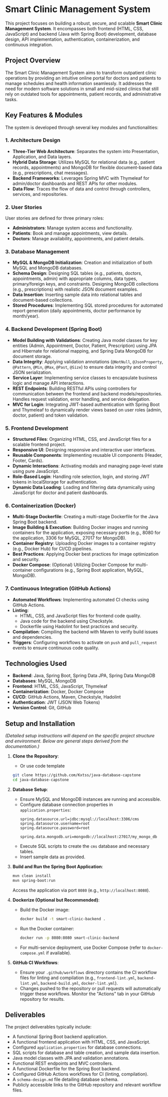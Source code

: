 # Smart Clinic Management System

This project focuses on building a robust, secure, and scalable **Smart Clinic Management System**. It encompasses both frontend (HTML, CSS, JavaScript) and backend (Java with Spring Boot) development, database design, API implementation, authentication, containerization, and continuous integration.

## Project Overview

The Smart Clinic Management System aims to transform outpatient clinic operations by providing an intuitive online portal for doctors and patients to manage schedules and health information seamlessly. It addresses the need for modern software solutions in small and mid-sized clinics that still rely on outdated tools for appointments, patient records, and administrative tasks.

## Key Features & Modules

The system is developed through several key modules and functionalities:

### 1. Architecture Design
- **Three-Tier Web Architecture**: Separates the system into Presentation, Application, and Data layers.
- **Hybrid Data Storage**: Utilizes MySQL for relational data (e.g., patient records, appointments) and MongoDB for flexible document-based data (e.g., prescriptions, chat messages).
- **Backend Frameworks**: Leverages Spring MVC with Thymeleaf for admin/doctor dashboards and REST APIs for other modules.
- **Data Flow**: Traces the flow of data and control through controllers, services, and repositories.

### 2. User Stories
User stories are defined for three primary roles:
- **Administrators**: Manage system access and functionality.
- **Patients**: Book and manage appointments, view details.
- **Doctors**: Manage availability, appointments, and patient details.

### 3. Database Management
- **MySQL & MongoDB Initialization**: Creation and initialization of both MySQL and MongoDB databases.
- **Schema Design**: Designing SQL tables (e.g., patients, doctors, appointments, admin) with appropriate columns, data types, primary/foreign keys, and constraints. Designing MongoDB collections (e.g., prescriptions) with realistic JSON document examples.
- **Data Insertion**: Inserting sample data into relational tables and document-based collections.
- **Stored Procedures**: Implementing SQL stored procedures for automated report generation (daily appointments, doctor performance by month/year).

### 4. Backend Development (Spring Boot)
- **Model Building with Validations**: Creating Java model classes for key entities (Admin, Appointment, Doctor, Patient, Prescription) using JPA and Hibernate for relational mapping, and Spring Data MongoDB for document storage.
- **Data Integrity**: Applying validation annotations (`@NotNull`, `@JsonProperty`, `@Pattern`, `@Min`, `@Max`, `@Past`, `@Size`) to ensure data integrity and control JSON serialization.
- **Service Layer**: Implementing service classes to encapsulate business logic and manage API interactions.
- **REST Endpoints**: Building RESTful APIs using controllers for communication between the frontend and backend models/repositories. Handles request validation, error handling, and service delegation.
- **MVC for Login**: Integrating JWT-based authentication with Spring Boot and Thymeleaf to dynamically render views based on user roles (admin, doctor, patient) and token validation.

### 5. Frontend Development
- **Structured Files**: Organizing HTML, CSS, and JavaScript files for a scalable frontend project.
- **Responsive UI**: Designing responsive and interactive user interfaces.
- **Reusable Components**: Implementing reusable UI components (Header, Footer, Cards).
- **Dynamic Interactions**: Activating modals and managing page-level state using pure JavaScript.
- **Role-Based Login**: Handling role selection, login, and storing JWT tokens in localStorage for authentication.
- **Dynamic Data Loading**: Loading and filtering data dynamically using JavaScript for doctor and patient dashboards.

### 6. Containerization (Docker)
- **Multi-Stage Dockerfile**: Creating a multi-stage Dockerfile for the Java Spring Boot backend.
- **Image Building & Execution**: Building Docker images and running containers for the application, exposing necessary ports (e.g., 8080 for the application, 3306 for MySQL, 27017 for MongoDB).
- **Container Registry**: Uploading Docker images to a container registry (e.g., Docker Hub) for CI/CD pipelines.
- **Best Practices**: Applying Docker best practices for image optimization and security.
- **Docker Compose**: (Optional) Utilizing Docker Compose for multi-container configurations (e.g., Spring Boot application, MySQL, MongoDB).

### 7. Continuous Integration (GitHub Actions)
- **Automated Workflows**: Implementing automated CI checks using GitHub Actions.
- **Linting**:
    - HTML, CSS, and JavaScript files for frontend code quality.
    - Java code for the backend using Checkstyle.
    - Dockerfile using Hadolint for best practices and security.
- **Compilation**: Compiling the backend with Maven to verify build issues and dependencies.
- **Triggers**: Configuring workflows to activate on `push` and `pull_request` events to ensure continuous code quality.

## Technologies Used

- **Backend**: Java, Spring Boot, Spring Data JPA, Spring Data MongoDB
- **Databases**: MySQL, MongoDB
- **Frontend**: HTML, CSS, JavaScript, Thymeleaf
- **Containerization**: Docker, Docker Compose
- **CI/CD**: GitHub Actions, Maven, Checkstyle, Hadolint
- **Authentication**: JWT (JSON Web Tokens)
- **Version Control**: Git, GitHub

## Setup and Installation

*(Detailed setup instructions will depend on the specific project structure and environment. Below are general steps derived from the documentation.)*

1.  **Clone the Repository**:
    * Or use code template
    ```bash
    git clone https://github.com/Kxtss/java-database-capstone
    cd java-database-capstone
    ```

2.  **Database Setup**:
    * Ensure MySQL and MongoDB instances are running and accessible.
    * Configure database connection properties in `application.properties`:
        ```properties
        spring.datasource.url=jdbc:mysql://localhost:3306/cms
        spring.datasource.username=root
        spring.datasource.password=root

        spring.data.mongodb.uri=mongodb://localhost:27017/my_mongo_db
        ```
    * Execute SQL scripts to create the `cms` database and necessary tables.
    * Insert sample data as provided.

3.  **Build and Run the Spring Boot Application**:
    ```bash
    mvn clean install
    mvn spring-boot:run
    ```
    Access the application via port `8080` (e.g., `http://localhost:8080`).

4.  **Dockerize (Optional but Recommended)**:
    * Build the Docker image:
        ```bash
        docker build -t smart-clinic-backend .
        ```
    * Run the Docker container:
        ```bash
        docker run -p 8080:8080 smart-clinic-backend
        ```
    * For multi-service deployment, use Docker Compose (refer to `docker-compose.yml` if available).

5.  **GitHub CI Workflows**:
    * Ensure your `.github/workflows` directory contains the CI workflow files for linting and compilation (e.g., `frontend-lint.yml`, `backend-lint.yml`, `backend-build.yml`, `docker-lint.yml`).
    * Changes pushed to the repository or pull requests will automatically trigger these workflows. Monitor the "Actions" tab in your GitHub repository for results.

## Deliverables

The project deliverables typically include:
- A functional Spring Boot backend application.
- A functional frontend application with HTML, CSS, and JavaScript.
- Configured `application.properties` for database connections.
- SQL scripts for database and table creation, and sample data insertion.
- Java model classes with JPA and validation annotations.
- Functional REST endpoints and MVC controllers.
- A functional Dockerfile for the Spring Boot backend.
- Configured GitHub Actions workflows for CI (linting, compilation).
- A `schema-design.md` file detailing database schema.
- Publicly accessible links to the GitHub repository and relevant workflow files.

